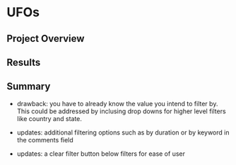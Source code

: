 # UFOs

## Project Overview

## Results

## Summary

- drawback: you have to already know the value you intend to filter by. This could be addressed by inclusing drop downs for higher level filters like country and state. 

- updates: additional filtering options such as by duration or by keyword in the comments field
- updates: a clear filter button below filters for ease of user

